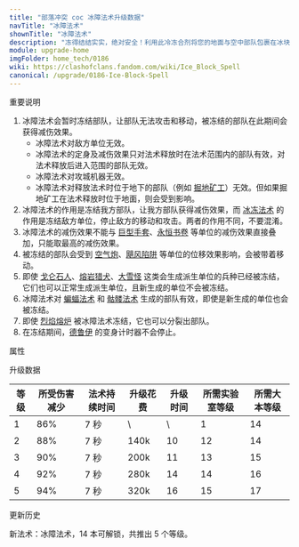```yaml
---
title: "部落冲突 coc 冰障法术升级数据"
navTitle: "冰障法术"
shownTitle: "冰障法术"
description: "冻得结结实实，绝对安全！利用此冷冻合剂将您的地面与空中部队包裹在冰块中，几乎可以抵挡所有伤害，但同时会冻结他们的移动与攻击！"
module: upgrade-home
imgFolder: home_tech/0186
wiki: https://clashofclans.fandom.com/wiki/Ice_Block_Spell
canonical: /upgrade/0186-Ice-Block-Spell
---
```


<UnitInfo :folder="$frontmatter.imgFolder" imgSrc="Ice_Block_Spell_info.png" :imgAlt="$frontmatter.navTitle"
    description="冻得结结实实，绝对安全！<br>利用此冷冻合剂将您的地面与空中部队包裹在冰块中，几乎可以抵挡所有伤害，但同时会冻结他们的移动与攻击！" />

<SmallTitle>重要说明</SmallTitle>

1. 冰障法术会暂时冻结部队，让部队无法攻击和移动，被冻结的部队在此期间会获得减伤效果。
    - 冰障法术对敌方单位无效。
    - 冰障法术的定身及减伤效果只对法术释放时在法术范围内的部队有效，对法术释放后进入范围的部队无效。
    - 冰障法术对攻城机器无效。
    - 冰障法术对释放法术时位于地下的部队（例如 [掘地矿工](/upgrade/000b-Miner)）无效。但如果掘地矿工在法术释放时位于地面，则会受到影响。
2. 冰障法术的作用是冻结我方部队，让我方部队获得减伤效果，而 [冰冻法术](/upgrade/0104-Freeze-Spell) 的作用是冻结敌方单位，停止敌方的移动和攻击。两者的作用不同，不要混淆。
3. 冰障法术的减伤效果不能与 [巨型手套](/upgrade/0704-Giant-Gauntlet)、[永恒书卷](/upgrade/0780-Eternal-Tome) 等单位的减伤效果直接叠加，只能取最高的减伤效果。
4. 被冻结的部队会受到 [空气炮](/upgrade/0306-Air-Sweeper)、[飓风陷阱](/upgrade/0386-Tornado-Trap) 等单位的位移效果影响，会被带着移动。
5. 即使 [戈仑石人](/upgrade/0083-Golem)、[熔岩猎犬](/upgrade/0085-Lava-Hound)、[大雪怪](/upgrade/000d-Yeti) 这类会生成派生单位的兵种已经被冻结，它们也可以正常生成派生单位，且新生成的单位不会被冻结。
6. 冰障法术对 [蝙蝠法术](/upgrade/0184-Bat-Spell) 和 [骷髅法术](/upgrade/0183-Skeleton-Spell) 生成的部队有效，即使是新生成的单位也会被冻结。
7. 即使 [烈焰熔炉](/upgrade/008b-Furnace) 被冰障法术冻结，它也可以分裂出部队。
8. 在冻结期间，[德鲁伊](/upgrade/008a-Druid) 的变身计时器不会停止。

<SmallTitle>属性</SmallTitle>

<UnitProperties>
    <UnitProperty pKey="作用半径" pValue="5 格" />
    <UnitProperty pKey="作用类型" pValue="冻结我方部队，并让部队获得减伤效果" />
    <UnitProperty pKey="作用目标" pValue="我方部队 (不含攻城机器)" />
    <UnitProperty pKey="占用的法术空间" pValue="1" />
    <UnitProperty pKey="所需暗黑法术工厂等级" pValue="7" />
    <UnitProperty pKey="所需大本等级" pValue="14" />
    <UnitProperty pKey="法术配置时间" pValue="无" trainingSystem="2025" />
    <UnitProperty pKey="捐赠费用" pValue="3,3,135,Dark_Elixir" :isDonationCost="true" />
</UnitProperties>

<SmallTitle>升级数据</SmallTitle>

<script setup>
const tableExtraInfo = [
    {
        "column": 3,
        "type": "cost",
        "gpClass": "research",
        "icon": "Dark_Elixir"
    },
    {
        "column": 4,
        "type": "time",
        "gpClass": "research"
    }
];
</script>

<UnitTable :tableExtraInfo="tableExtraInfo">

| 等级 | 所受伤害减少 | 法术持续时间 | 升级花费 | 升级时间 | 所需实验室等级 | 所需大本等级 |
| ---- |    -----    |     ---     |   ---   |   ---   |      ----     |     ----    |
|   1  |     86%     |     7 秒    |    \    |     \   |       1       |      14     |
|   2  |     88%     |     7 秒    |   140k  |    10   |      12       |      14     |
|   3  |     90%     |     7 秒    |   200k  |    11   |      13       |      15     |
|   4  |     92%     |     7 秒    |   280k  |    14   |      14       |      16     |
|   5  |     94%     |     7 秒    |   320k  |    16   |      15       |      17     |
</UnitTable>

<SmallTitle>更新历史</SmallTitle>

<Timeline>
    <TimelineItem date="2025/06/19">
        <TimelineRow>新法术：冰障法术，14 本可解锁，共推出 5 个等级。</TimelineRow>
    </TimelineItem>
    <TimelineItem :historyBottom="true" />
</Timeline>
